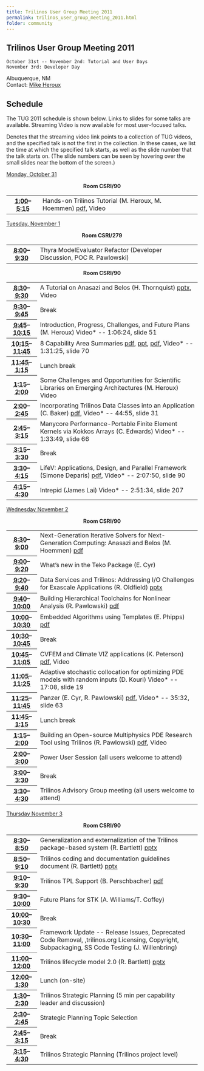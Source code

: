 ```yaml
---
title: Trilinos User Group Meeting 2011
permalink: trilinos_user_group_meeting_2011.html
folder: community
---
```


## Trilinos User Group Meeting 2011  

    October 31st -- November 2nd: Tutorial and User Days  
    November 3rd: Developer Day  


Albuquerque, NM  
Contact: [Mike Heroux](mailto:maherou@sandia.gov)

## Schedule

The TUG 2011 schedule is shown below. Links to slides for some talks are available. Streaming Video is now available for most user-focused talks.

Denotes that the streaming video link points to a collection of TUG videos, and the specified talk is not the first in the collection. 
In these cases, we list the time at which the specified talk starts, as well as the slide number that the talk starts on. 
(The slide numbers can be seen by hovering over the small slides near the bottom of the screen.)

<p><span style="text-decoration: underline;">Monday, October 31</span></p>
<p><center><b>Room CSRI/90</b></center></p>
<table summary="Timetable">
<tbody>
<tr>
<th id="time-1" axis="time"><abbr title="2011-10-31T13:00:00">1:00</abbr>–<abbr title="2011-10-31T17:15:00">5:15</abbr></th>
<td headers="time-1 location-1">
<div>Hands-on Trilinos Tutorial (M. Heroux, M. Hoemmen) <a href="/pdfs/TrilinosTutorialTug2011.pdf">pdf</a>, Video</div>
</td>
</tr>
</tbody>
</table>
<p><span style="text-decoration: underline;">Tuesday, November 1</span></p>
<p><center><b>Room CSRI/279</b></center></p>
<table summary="Timetable">
<tbody>
<tr>
<th id="time-1" axis="time" width="16%"><abbr title="2011-11-01T08:00:00">8:00</abbr>–<abbr title="2011-11-01T09:30:00">9:30</abbr></th>
<td headers="time-1 location-1">
<div>Thyra ModelEvaluator Refactor (Developer Discussion, POC R. Pawlowski)</div>
</td>
</tr>
</tbody>
</table>
<p><center><b>Room CSRI/90</b></center></p>
<table summary="Timetable">
<tbody>
<tr>
<th id="time-1" axis="time"><abbr title="2011-11-01T08:30:00">8:30</abbr>–<abbr title="2011-11-01T09:30:00">9:30</abbr></th>
<td headers="time-1 location-1">
<div>A Tutorial on Anasazi and Belos (H. Thornquist) <a href="/pdfs/TUG_2011_Belos_Anasazi.pptx">pptx</a>, Video</div>
</td>
</tr>
<tr>
<th id="time-2" axis="time"><abbr title="2011-11-01T09:30:00">9:30</abbr>–<abbr title="2011-11-01T09:45:00">9:45</abbr></th>
<td headers="time-2 location-1">
<div>Break</div>
</td>
</tr>
<tr>
<th id="time-3" axis="time"><abbr title="2011-11-01T09:45:00">9:45</abbr>–<abbr title="2011-11-01T10:15:00">10:15</abbr></th>
<td headers="time-3 location-1">
<div>Introduction, Progress, Challenges, and Future Plans (M. Heroux) Video* -- 1:06:24, slide 51</div>
</td>
</tr>
<tr>
<th id="time-4" axis="time" width="16%"><abbr title="2011-11-01T10:15:00">10:15</abbr>–<abbr title="2011-11-01T11:45:00">11:45</abbr></th>
<td headers="time-4 location-1">
<div>8 Capability Area Summaries <a href="/pdfs/FrameworkAndToolsCA2011.pdf">pdf</a>, <a href="/pdfs/TUG20111102_SoftwareEngineeringCapabilitiesArea.ppt">ppt</a>, <a href="/pdfs/Salinger_TUG11_ENATCapabilityOverview.pdf">pdf</a>, Video* -- 1:31:25, slide 70</div>
</td>
</tr>
<tr>
<th id="time-5" axis="time"><abbr title="2011-11-01T11:45:00">11:45</abbr>–<abbr title="2011-11-01T13:15:00">1:15</abbr></th>
<td headers="time-5 location-1">
<div>Lunch break</div>
</td>
</tr>
<tr>
<th id="time-6" axis="time"><abbr title="2011-11-01T13:15:00">1:15</abbr>–<abbr title="2011-11-01T14:00:00">2:00</abbr></th>
<td headers="time-6 location-1">
<div>Some Challenges and Opportunities for Scientific Libraries on Emerging Architectures (M. Heroux) Video</div>
</td>
</tr>
<tr>
<th id="time-7" axis="time"><abbr title="2011-11-01T14:00:00">2:00</abbr>–<abbr title="2011-11-01T14:45:00">2:45</abbr></th>
<td headers="time-7 location-1">
<div>Incorporating Trilinos Data Classes into an Application (C. Baker) <a href="/pdfs/TUG2011.pdf">pdf</a>, Video* -- 44:55, slide 31</div>
</td>
</tr>
<tr>
<th id="time-8" axis="time"><abbr title="2011-11-01T14:45:00">2:45</abbr>–<abbr title="2011-11-01T15:15:00">3:15</abbr></th>
<td headers="time-8 location-1">
<div>Manycore Performance-Portable Finite Element Kernels via Kokkos Arrays (C. Edwards) Video* -- 1:33:49, slide 66</div>
</td>
</tr>
<tr>
<th id="time-9" axis="time"><abbr title="2011-11-01T15:15:00">3:15</abbr>–<abbr title="2011-11-01T15:30:00">3:30</abbr></th>
<td headers="time-9 location-1">
<div>Break</div>
</td>
</tr>
<tr>
<th id="time-10" axis="time"><abbr title="2011-11-01T15:30:00">3:30</abbr>–<abbr title="2011-11-01T16:15:00">4:15</abbr></th>
<td headers="time-10 location-1">
<div>LifeV: Applications, Design, and Parallel Framework (Simone Deparis) <a href="/pdfs/lifev-presentation.pdf">pdf</a>, Video* -- 2:07:50, slide 90</div>
</td>
</tr>
<tr>
<th id="time-11" axis="time"><abbr title="2011-11-01T16:15:00">4:15</abbr>–<abbr title="2011-11-01T16:30:00">4:30</abbr></th>
<td headers="time-10 location-1">
<div>Intrepid (James Lai) Video* -- 2:51:34, slide 207</div>
</td>
</tr>
</tbody>
</table>
<p><span style="text-decoration: underline;">Wednesday November 2</span></p>
<p><center><b>Room CSRI/90</b></center></p>
<table summary="Timetable">
<tbody>
<tr>
<th id="time-1" axis="time"><abbr title="2011-11-02T08:30:00">8:30</abbr>–<abbr title="2011-11-02T09:00:00">9:00</abbr></th>
<td headers="time-1 location-1">
<div>Next-Generation Iterative Solvers for Next-Generation Computing: Anasazi and Belos (M. Hoemmen) <a href="/pdfs/AnasaziBelosTUG2011.pdf">pdf</a></div>
</td>
</tr>
<tr>
<th id="time-2" axis="time"><abbr title="2011-11-02T09:00:00">9:00</abbr>–<abbr title="2011-11-02T09:20:00">9:20</abbr></th>
<td headers="time-2 location-1">
<div>What&#8217;s new in the Teko Package (E. Cyr)</div>
</td>
</tr>
<tr>
<th id="time-3" axis="time"><abbr title="2011-11-02T09:20:00">9:20</abbr>–<abbr title="2011-11-02T09:40:00">9:40</abbr></th>
<td headers="time-3 location-1">
<div>Data Services and Trilinos: Addressing I/O Challenges for Exascale Applications (R. Oldfield) <a href="/pdfs/trios-services.pptx">pptx</a></div>
</td>
</tr>
<tr>
<th id="time-4" axis="time"><abbr title="2011-11-02T09:40:00">9:40</abbr>–<abbr title="2011-11-02T10:00:00">10:00</abbr></th>
<td headers="time-4 location-1">
<div>Building Hierarchical Toolchains for Nonlinear Analysis (R. Pawlowski) <a href="/pdfs/Pawlowski_TUG_NonlinearAnalysisToolchain.pdf">pdf</a></div>
</td>
</tr>
<tr>
<th id="time-5" axis="time"><abbr title="2011-11-02T10:00:00">10:00</abbr>–<abbr title="2011-11-02T10:30:00">10:30</abbr></th>
<td headers="time-5 location-1">
<div>Embedded Algorithms using Templates (E. Phipps) <a href="/pdfs/templates.pdf">pdf</a></div>
</td>
</tr>
<tr>
<th id="time-6" axis="time" width="16%"><abbr title="2011-11-02T10:30:00">10:30</abbr>–<abbr title="2011-11-02T10:45:00">10:45</abbr></th>
<td headers="time-6 location-1">
<div>Break</div>
</td>
</tr>
<tr>
<th id="time-7" axis="time"><abbr title="2011-11-02T10:45:00">10:45</abbr>–<abbr title="2011-11-02T11:05:00">11:05</abbr></th>
<td headers="time-7 location-1">
<div>CVFEM and Climate VIZ applications (K. Peterson) <a href="/pdfs/Intrepid_Apps_TUG2011.pdf">pdf</a>, Video</div>
</td>
</tr>
<tr>
<th id="time-8" axis="time"><abbr title="2011-11-02T11:05:00">11:05</abbr>–<abbr title="2011-11-02T11:25:00">11:25</abbr></th>
<td headers="time-8 location-1">
<div>Adaptive stochastic collocation for optimizing PDE models with random inputs (D. Kouri) Video* -- 17:08, slide 19</div>
</td>
</tr>
<tr>
<th id="time-9" axis="time"><abbr title="2011-11-02T11:25:00">11:25</abbr>–<abbr title="2011-11-02T11:45:00">11:45</abbr></th>
<td colspan="1" headers="time-9">
<div>Panzer (E. Cyr, R. Pawlowski) <a href="/pdfs/PawlowskiCyr_TUG_Panzer_2011_10_v3.pdf">pdf</a>, Video* -- 35:32, slide 63</div>
</td>
</tr>
<tr>
<th id="time-10" axis="time"><abbr title="2011-11-02T11:45:00">11:45</abbr>–<abbr title="2011-11-02T13:15:00">1:15</abbr></th>
<td headers="time-10 location-1">
<div>Lunch break</div>
</td>
</tr>
<tr>
<th id="time-11" axis="time"><abbr title="2011-11-02T13:15:00">1:15</abbr>–<abbr title="2011-11-02T14:00:00">2:00</abbr></th>
<td headers="time-11 location-1">
<div>Building an Open-source Multiphysics PDE Research Tool using Trilinos (R. Pawlowski) <a href="/pdfs/Pawlowski_TUG_Drekar.pdf">pdf</a>, Video</div>
</td>
</tr>
<tr>
<th id="time-12" axis="time"><abbr title="2011-11-02T14:00:00">2:00</abbr>–<abbr title="2011-11-02T15:00:00">3:00</abbr></th>
<td headers="time-12 location-1">
<div>Power User Session (all users welcome to attend)</div>
</td>
</tr>
<tr>
<th id="time-13" axis="time"><abbr title="2011-11-02T15:00:00">3:00</abbr>–<abbr title="2011-11-02T15:30:00">3:30</abbr></th>
<td headers="time-13 location-1">
<div>Break</div>
</td>
</tr>
<tr>
<th id="time-14" axis="time"><abbr title="2011-11-02T15:30:00">3:30</abbr>–<abbr title="2011-11-02T16:30:00">4:30</abbr></th>
<td headers="time-14 location-1">
<div>Trilinos Advisory Group meeting (all users welcome to attend)</div>
</td>
</tr>
</tbody>
</table>
<p><span style="text-decoration: underline;">Thursday November 3</span></p>
<p><center><b>Room CSRI/90</b></center></p>
<table summary="Timetable">
<tbody>
<tr>
<th id="time-1" axis="time" width="16%"><abbr title="2011-11-03T08:30:00">8:30</abbr>–<abbr title="2011-11-03T08:50:00">8:50</abbr></th>
<td headers="time-1 location-1">
<div>Generalization and externalization of the Trilinos package-based system (R. Bartlett) <a href="/pdfs/TUG20111103_GeneralizationOfTrilinosSESystem.pptx">pptx</a></div>
</td>
</tr>
<tr>
<th id="time-2" axis="time"><abbr title="2011-11-03T08:50:00">8:50</abbr>–<abbr title="2011-11-03T09:10:00">9:10</abbr></th>
<td headers="time-2 location-1">
<div>Trilinos coding and documentation guidelines document (R. Bartlett) <a href="/pdfs/TUG20111103_TrilinosCodingDocGuidelines.pptx">pptx</a></div>
</td>
</tr>
<tr>
<th id="time-3" axis="time"><abbr title="2011-11-03T09:10:00">9:10</abbr>–<abbr title="2011-11-03T09:30:00">9:30</abbr></th>
<td headers="time-3 location-1">
<div>Trilinos TPL Support (B. Perschbacher) <a href="/pdfs/FindPackage.pdf">pdf</a></div>
</td>
</tr>
<tr>
<th id="time-5" axis="time"><abbr title="2011-11-03T09:30:00">9:30</abbr>–<abbr title="2011-11-03T10:00:00">10:00</abbr></th>
<td headers="time-5 location-1">
<div>Future Plans for STK (A. Williams/T. Coffey)</div>
</td>
</tr>
<tr>
<th id="time-6" axis="time"><abbr title="2011-11-03T10:00:00">10:00</abbr>–<abbr title="2011-11-03T10:30:00">10:30</abbr></th>
<td headers="time-6 location-1">
<div>Break</div>
</td>
</tr>
<tr>
<th id="time-7" axis="time"><abbr title="2011-11-03T10:30:00">10:30</abbr>–<abbr title="2011-11-03T11:00:00">11:00</abbr></th>
<td headers="time-7 location-1">
<div>Framework Update -- Release Issues, Deprecated Code Removal, ,trilinos.org Licensing, Copyright, Subpackaging, SS Code Testing (J. Willenbring)</div>
</td>
</tr>
<tr>
<th id="time-9" axis="time"><abbr title="2011-11-03T11:00:00">11:00</abbr>–<abbr title="2011-11-03T12:00:00">12:00</abbr></th>
<td headers="time-9 location-1">
<div>Trilinos lifecycle model 2.0 (R. Bartlett) <a href="/pdfs/TUG20111103_TrilinosLifecycleModel2.0.pptx">pptx</a></div>
</td>
</tr>
<tr>
<th id="time-10" axis="time"><abbr title="2011-11-03T12:00:00">12:00</abbr>–<abbr title="2011-11-03T13:30:00">1:30</abbr></th>
<td headers="time-10 location-1">
<div>Lunch (on-site)</div>
</td>
</tr>
<tr>
<th id="time-11" axis="time"><abbr title="2011-11-03T13:30:00">1:30</abbr>–<abbr title="2011-11-03T14:30:00">2:30</abbr></th>
<td headers="time-11 location-1">
<div>Trilinos Strategic Planning (5 min per capability leader and discussion)</div>
</td>
</tr>
<tr>
<th id="time-12" axis="time"><abbr title="2011-11-03T14:30:00">2:30</abbr>–<abbr title="2011-11-03T14:45:00">2:45</abbr></th>
<td headers="time-12 location-1">
<div>Strategic Planning Topic Selection</div>
</td>
</tr>
<tr>
<th id="time-13" axis="time"><abbr title="2011-11-03T14:45:00">2:45</abbr>–<abbr title="2011-11-03T15:15:00">3:15</abbr></th>
<td headers="time-13 location-1">
<div>Break</div>
</td>
</tr>
<tr>
<th id="time-14" axis="time"><abbr title="2011-11-03T15:15:00">3:15</abbr>–<abbr title="2011-11-03T16:30:00">4:30</abbr></th>
<td headers="time-14 location-1">
<div>Trilinos Strategic Planning (Trilinos project level)</div>
</td>
</tr>
</tbody>
</table>
